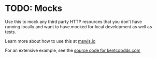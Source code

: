 # TODO: Mocks

Use this to mock any third party HTTP resources that you don't have running locally and want to have mocked for local development as well as tests.

Learn more about how to use this at [mswjs.io](https://mswjs.io/)

For an extensive example, see the [source code for kentcdodds.com](https://github.com/kentcdodds/kentcdodds.com/blob/main/mocks/index.ts)
